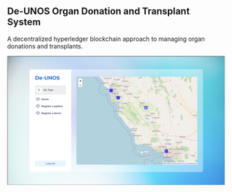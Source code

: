 ## De-UNOS Organ Donation and Transplant System
A decentralized hyperledger blockchain approach to managing organ donations and transplants.


![alt text](assets\image3.png)